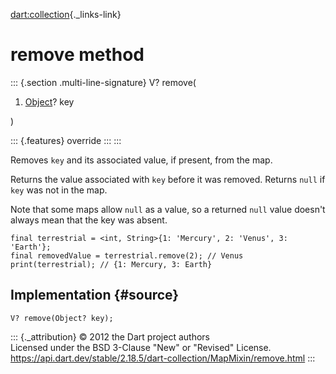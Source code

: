 [dart:collection](../../dart-collection/dart-collection-library){._links-link}

remove method
=============

::: {.section .multi-line-signature}
V? remove(

1.  [Object](../../dart-core/object-class)? key

)

::: {.features}
override
:::
:::

Removes `key` and its associated value, if present, from the map.

Returns the value associated with `key` before it was removed. Returns
`null` if `key` was not in the map.

Note that some maps allow `null` as a value, so a returned `null` value
doesn\'t always mean that the key was absent.

``` {.language-dart data-language="dart"}
final terrestrial = <int, String>{1: 'Mercury', 2: 'Venus', 3: 'Earth'};
final removedValue = terrestrial.remove(2); // Venus
print(terrestrial); // {1: Mercury, 3: Earth}
```

Implementation {#source}
--------------

``` {.language-dart data-language="dart"}
V? remove(Object? key);
```

::: {._attribution}
© 2012 the Dart project authors\
Licensed under the BSD 3-Clause \"New\" or \"Revised\" License.\
<https://api.dart.dev/stable/2.18.5/dart-collection/MapMixin/remove.html>
:::
